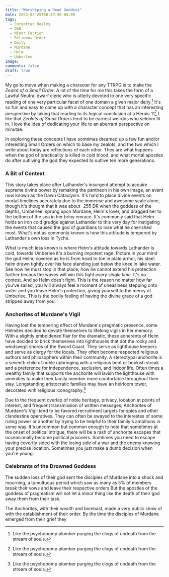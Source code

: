```yaml
---
title: "Worshiping a Dead Goddess"
date: 2023-03-25T00:49:50-04:00
tags:
  - Forgotten Realms
  - D&D
  - Minor Faction
  - Religous Order
  - Deity
  - Murdane
  - Helm
  - Umberlee
image:
comments: false
draft: true
---
```


My go to move when making a character for any TTRPG is to make the *Zealot of a Small Order*. A lot of the time for me this takes the form of a Lawful Neutral dwarf cleric who is utterly devoted to one very specific reading of one very particular facet of  one domain a given major deity.[^1] It's so fun and easy to come up with a character concept that has an interesting perspective by taking that reading to its logical conclusion at a Heroic 11[^1] I like that *Zealots of Small Orders* tend to be earnest weirdos who seldom fit in. I love the idea of dedicating your life to an aberrant perspective on minutae.

In exploring these concepts I have somtimes dreamed up a few fun and/or interesting Small Orders on which to base my zealots, and the two which I write about today are reflections of each other. They are what happens when the god of practicality is killed in cold blood, and what mortal apostles do after outliving the god they expected to outlive ten more generations.

### A Bit of Context
This story takes place after Lathander's insurgent attempt to acquire supreme divine power by remaking the pantheon in his own image, an event now known as the Dawn Cataclysm. It's hard to place divine events on mortal timelines accurately due to the immense and awesome scale alone, though it's thought that it was about -255 DR when the goddess of the depths, Umberlee, sprung upon Murdane, Helm's lover, and dragged her to the bottom of the sea in her briny emrace.  It's commonly said that Helm holds an iron cold grudge against Lathander to this very day for instigating the events that caused the god of guardians to lose what he cherished most. What's not as commonly known is how this attitude is tempered by Lathander's own loss in Tyche. 

What is much less known is where Helm's attitude towards Lathander is cold, towards Umberlee it's a burning impotent rage. Picture in your mind the god Helm, covered as he is from head to toe in plate armor, his steel helm drawn tightly over his face standing just below the knee in lake water. See how he must stop in that place, how he cannot extend his protection further becaus the waves will win this fight *every single time.* It's no contest. And so Helm does't fight. This is the reason no matter how far you've sailed, you will always feel a moment of uneasiness stepping onto water and you leave Helm's protection, giving yourself to the mercy of Umberlee. This is the bodily feeling of having the divine grace of a god stripped away from you.


### Anchorites of Murdane's Vigil
Having lost the tempering effect of Murdane's pragmatic presence, some Helmites decided to devote themselves to lifelong vigils in her memory. With a slightly emboldened flair for the dramatic, these adherents of Helm have decided to brick themselves into lighthouses that dot the rocky and windswept shores of the Sword Coast. They serve as lighthouse keepers and serve as clergy for the locals. They often become respected religious authors and philosophers within their community. A stereotypal anchorite is a seventh child of noble upbringing with a religious bent or bookish streak and a preference for independence, seclusion, and indoor life. Often times a wealthy family that supports the anchorite will lavish the lighthouse with amenities to make their family member more comfortable throughout their stay. Longstanding aristocratic families may have an heirloom tower, decorated with religious iconography.[^1]

Due to the frequent overlap of noble heritage, privacy, location at points of interest, and frequent transmission of written messages; Anchorites of Murdane's Vigil tend to be favored recruitment targets for spies and other clandestine operatives. They can often be swayed to the interestes of some ruling power or another by trying to be helpful to their family's ambitions in some way. It's uncommon but common enough to note that sometimes at the onset of political intrigue, there will be a rash of anchorite escapes that occeasionally become political prisoners. Somtimes you need to escape having covertly sided with the losing side of a war and the enemy knowing your precise location. Sometimes you just make a dumb decision when you're young.

### Celebrants of the Drowned Goddess
The sudden loss of their god sent the disciples of Murdane into a shock and mourning, a tumultuous period which saw as many as 5% of members break their vows and leave their respective orders.But the apostles of the goddess of pragmatism will not let a minor thing like the death of their god sway them from their task. 

The Anchorites, with their wealth and bombast, made a very public show of with the establishment of their order. By the time the disciples of Murdane emerged from their grief they 

[^1]: Like the psychopomp plumber purging the clogs of undeath from the stream of souls. 
[^1]: 12
[^1]: It might be cool to have this be the pride of the city or town, but the family may have a dark history. Who knows? This is all for you to run with.